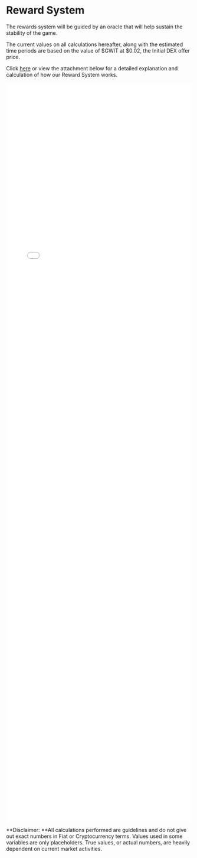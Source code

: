 # **Reward System**

The rewards system will be guided by an oracle that will help sustain the stability of the game.

The current values on all calculations hereafter, along with the estimated time periods are based on the value of $GWIT at $0.02, the Initial DEX offer price.

Click <a href="../papers/rewards.pdf" target="blank">here</a> or view the attachment below for a detailed explanation and calculation of how our Reward System works.

<iframe src="../papers/rewards.pdf" style="width: 100%;height: 50vh;border: none;"></iframe>

**Disclaimer: **All calculations performed are guidelines and do not give out exact numbers in Fiat or Cryptocurrency terms. Values used in some variables are only placeholders. True values, or actual numbers, are heavily dependent on current market activities.
